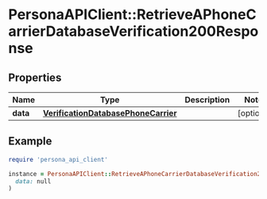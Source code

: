 # PersonaAPIClient::RetrieveAPhoneCarrierDatabaseVerification200Response

## Properties

| Name | Type | Description | Notes |
| ---- | ---- | ----------- | ----- |
| **data** | [**VerificationDatabasePhoneCarrier**](VerificationDatabasePhoneCarrier.md) |  | [optional] |

## Example

```ruby
require 'persona_api_client'

instance = PersonaAPIClient::RetrieveAPhoneCarrierDatabaseVerification200Response.new(
  data: null
)
```

